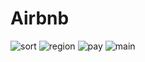 # Airbnb
![sort](https://github.com/user-attachments/assets/feda7d7f-ee90-4217-bc72-e5a3232427ed)
![region](https://github.com/user-attachments/assets/ab15b768-e078-423c-aefb-ba23dd1bcb95)
![pay](https://github.com/user-attachments/assets/7b0311ac-06cd-4952-a620-739d2f60c341)
![main](https://github.com/user-attachments/assets/0686e68a-db29-488b-9ed7-568ae2425f6c)
